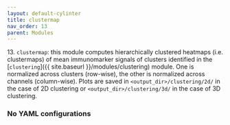 ```yaml
---
layout: default-cylinter
title: clustermap
nav_order: 13
parent: Modules
---
```


13\. `clustermap`: this module computes hierarchically clustered heatmaps (i.e. clustermaps) of mean immunomarker signals of clusters identified in the [`clustering`]({{ site.baseurl }}/modules/clustering) module. One is normalized across clusters (row-wise), the other is normalized across channels (column-wise). Plots are saved in `<output_dir>/clustering/2d/` in the case of 2D clustering or `<output_dir>/clustering/3d/` in the case of 3D clustering.

### No YAML configurations
